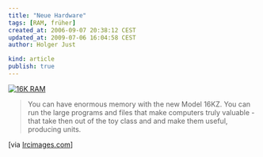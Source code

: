 ```yaml
---
title: "Neue Hardware"
tags: [RAM, früher]
created_at: 2006-09-07 20:38:12 CEST
updated_at: 2009-07-06 16:04:58 CEST
author: Holger Just

kind: article
publish: true
---
```


[<img src="/media/entry/2006/09/07/16K_RAM_small.jpg" alt="16K RAM" class="center" />](/media/entry/2006/09/07/16K_RAM.jpg)

>You can have enormous memory with the new Model 16KZ. You can run the large programs and files that make computers truly valuable - that take then out of the toy class and and make them useful, producing units.

[via [Ircimages.com](http://ircimages.com/)]